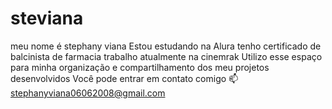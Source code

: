 # steviana
meu nome é stephany viana
Estou estudando na Alura
tenho certificado de balcinista de farmacia
trabalho atualmente na cinemrak
Utilizo esse espaço para minha organização e compartilhamento dos meu projetos desenvolvidos
Você pode entrar em contato comigo 📫
stephanyviana06062008@gmail.com
